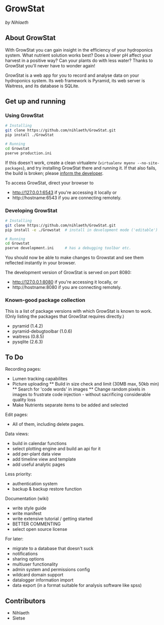 GrowStat
========

*by Nihlaeth*

About GrowStat
--------------

With GrowStat you can gain insight in the efficiency of your hydroponics
system. What nutrient solution works best? Does a lower pH affect your
harvest in a positive way? Can your plants do with less water? Thanks to
GrowStat you'll never have to wonder again!

GrowStat is a web app for you to record and analyse data on your
hydroponics system. Its web framework is Pyramid, its web server is
Waitress, and its database is SQLite.

Get up and running
------------------

### Using GrowStat

```sh
# Installing
git clone https://github.com/nihlaeth/GrowStat.git
pip install ./GrowStat

# Running
cd Growstat
pserve production.ini
```

If this doesn't work, create a clean virtualenv (`virtualenv myenv
--no-site-packages`), and try installing GrowStat there and running it.
If that also fails, the build is broken; please [inform the
developer](http://github.com/nihlaeth/GrowStat/issues).

To access GrowStat, direct your browser to 
* http://127.0.0.1:6543 if you're accessing it locally or 
* http://hostname:6543 if you are connecting remotely.

### Developing GrowStat

```sh
# Installing
git clone https://github.com/nihlaeth/GrowStat.git
pip install -e ./Growstat  # install in development mode ('editable') 

# Running
cd Growstat
pserve development.ini     # has a debugging toolbar etc.
```

You should now be able to make changes to Growstat and see them
reflected instantly in your browser.

The development version of GrowStat is served on port 8080:
* http://127.0.0.1:8080 if you're accessing it locally, or 
* http://hostname:8080 if you are connecting remotely.

### Known-good package collection

This is a list of package versions with which GrowStat is known to work.
(Only listing the packages that GrowStat requires directly.)

* pyramid               (1.4.2)
* pyramid-debugtoolbar  (1.0.6)
* waitress              (0.8.5)
* pysqlite              (2.6.3)

To Do
--------
Recording pages:
* Lumen tracking capabilites
* Picture uploading
** Build in size check and limit (30MB max, 50kb min)
** Search for 'code words' in images
** Change random pixels in images to frustrate code injection - without sacrificing considerable quality loss
* Make Nutrients separate items to be added and selected

Edit pages:
* All of them, including delete pages.

Data views:
* build in calendar functions
* select plotting engine and build an api for it
* add per-plant data view
* add timeline view and template
* add useful analytic pages

Less priority:
* authentication system
* backup & backup restore function

Documentation (wiki)
* write style guide
* write manifest
* write extensive tutorial / getting started
* BETTER COMMENTING
* select open source license

For later:
* migrate to a database that doesn't suck
* notifications
* sharing options
* multiuser functionality
* admin system and permissions config
* wildcard domain support
* datalogger information import
* data export (in a format suitable for analysis software like spss)

Contributors
------------

* Nihlaeth
* Sietse
